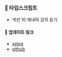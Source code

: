 ### 📘 타입스크립트
- 섹션 10 제네릭 강의 듣기

#### 🔗 업데이트 링크
- [velog](https://velog.io/@fromzoo/%EC%A0%9C%EB%84%A4%EB%A6%AD)
- [github](https://github.com/leemyungju9347/TypeScript/blob/main/TypeScript_study/10_%EC%A0%9C%EB%84%A4%EB%A6%AD.md)
